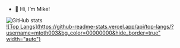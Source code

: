 - 👋 Hi, I’m Mike!

![GitHub stats](https://github-readme-stats.vercel.app/api?username=mtoth003&show_icons=true&theme=github_dark)
</br>
[![Top Langs](https://github-readme-stats.vercel.app/api/top-langs/?username=mtoth003&bg_color=00000000&hide_border=true" width="auto")](https://github.com/mtoth003/github-readme-stats)


<!---
mtoth003/mtoth003 is a ✨ special ✨ repository because its `README.md` (this file) appears on your GitHub profile.
You can click the Preview link to take a look at your changes.
--->
